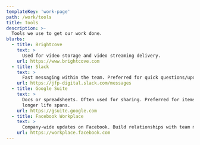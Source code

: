```yaml
---
templateKey: 'work-page'
path: /work/tools
title: Tools
description: >-
  Tools we use to get our work done.
blurbs:
  - title: Brightcove
    text: >
      Used for video storage and video streaming delivery.
    url: https://www.brightcove.com
  - title: Slack
    text: >
      Fast messaging within the team. Preferred for quick questions/updates.
    url: https://jfp-digital.slack.com/messages
  - title: Google Suite
    text: >
      Docs or spreadsheets. Often used for sharing. Preferred for items with
      longer life spans.
    url: https://gsuite.google.com
  - title: Facebook Workplace
    text: >
      Company-wide updates on Facebook. Build relationships with team members.
    url: https://workplace.facebook.com
---
```

